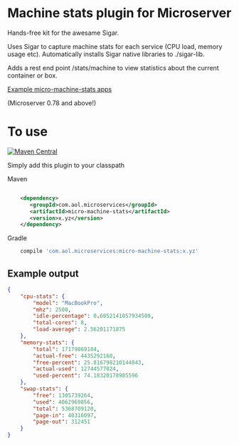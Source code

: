 # Machine stats plugin for Microserver

Hands-free kit for the awesame Sigar.

Uses Sigar to capture machine stats for each service (CPU load, memory usage etc). Automatically installs Sigar native libraries to ./sigar-lib.

Adds a rest end point /stats/machine to view statistics about the current container or box.

[Example micro-machine-stats apps](https://github.com/aol/micro-server/tree/master/micro-machine-stats/src/test/java/app)

(Microserver 0.78 and above!)

# To use

[![Maven Central](https://maven-badges.herokuapp.com/maven-central/com.aol.microservices/micro-machine-stats/badge.svg)](https://maven-badges.herokuapp.com/maven-central/com.aol.microservices/micro-machine-stats)

Simply add this plugin to your classpath

Maven 
 ```xml

     <dependency>
        <groupId>com.aol.microservices</groupId>  
        <artifactId>micro-machine-stats</artifactId>
        <version>x.yz</version>
     </dependency>

```    
Gradle
```groovy
    compile 'com.aol.microservices:micro-machine-stats:x.yz'
```


## Example output
```json
{
	"cpu-stats": {
		"model": "MacBookPro",
		"mhz": 2500,
		"idle-percentage": 0.6952141057934509,
		"total-cores": 8,
		"load-average": 2.56201171875
	},
	"memory-stats": {
		"total": 17179869184,
		"actual-free": 4435292160,
		"free-percent": 25.816798210144043,
		"actual-used": 12744577024,
		"used-percent": 74.18320178985596
	},
	"swap-stats": {
		"free": 1305739264,
		"used": 4062969856,
		"total": 5368709120,
		"page-in": 40316097,
		"page-out": 312451
	}
}
```